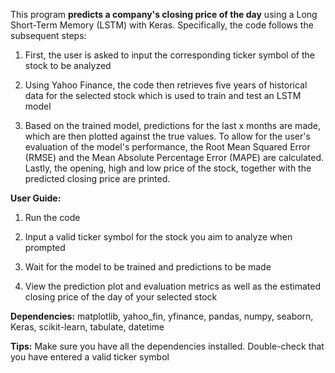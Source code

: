 This program **predicts a company's closing price of the day** using a Long Short-Term Memory (LSTM) with Keras. Specifically, the code follows the subsequent steps: 

1. First, the user is asked to input the corresponding ticker symbol of the stock to be analyzed 

2. Using Yahoo Finance, the code then retrieves five years of historical data for the selected stock which is used to train and test an LSTM model

3. Based on the trained model, predictions for the last x months are made, which are then plotted against the true values. To allow for the user's evaluation of the model's performance, the Root Mean Squared Error (RMSE) and the Mean Absolute Percentage Error (MAPE) are calculated. Lastly, the opening, high and low price of the stock, together with the predicted closing price are printed.

**User Guide:**

 1. Run the code
  
 2. Input a valid ticker symbol for the stock you aim to analyze when prompted
  
 3. Wait for the model to be trained and predictions to be made
  
 4. View the prediction plot and evaluation metrics as well as the estimated closing price of the day of your selected stock 

**Dependencies:** matplotlib, yahoo_fin, yfinance, pandas, numpy, seaborn, Keras, scikit-learn, tabulate, datetime

**Tips:** Make sure you have all the dependencies installed. Double-check that you have entered a valid ticker symbol
